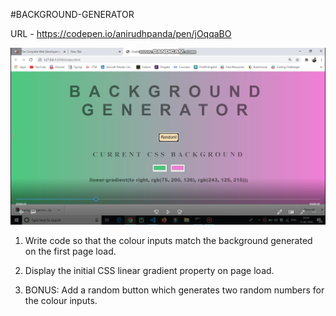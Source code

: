 #BACKGROUND-GENERATOR

URL - https://codepen.io/anirudhpanda/pen/jOqqaBO

![Screenshot](https://raw.githubusercontent.com/AnirudhPanda/ZTM--Web-Development/master/Background-Generator/Screenshot%20(71).png)

1. Write code so that the colour inputs match the background generated on the first page load. 

2. Display the initial CSS linear gradient property on page load.

3. BONUS: Add a random button which generates two random numbers for the colour inputs.

